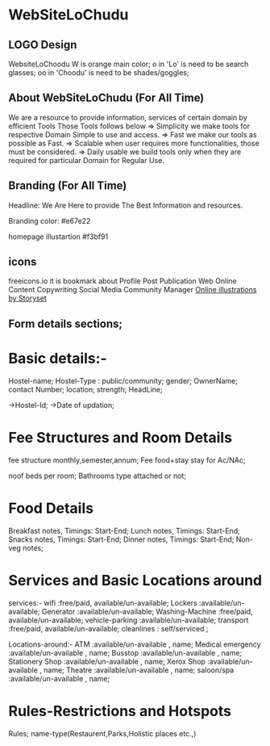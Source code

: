 # WebSiteLoChudu

## LOGO Design

WebsiteLoChoodu
W is orange main color;
o in 'Lo' is need to be search glasses;
oo in 'Choodu' is need to be shades/goggles;

## About WebSiteLoChudu (For All Time)

We are a resource to provide information, services of certain domain by efficient Tools
Those Tools follows below
=> Simplicity
we make tools for respective Domain Simple to use and access.
=> Fast
we make our tools as possible as Fast.
=> Scalable
when user requires more functionalities, those must be considered.
=> Daily usable
we build tools only when they are required for particular Domain for Regular Use.

## Branding (For All Time)

Headline: We Are Here to provide The Best Information and resources.

Branding color: #e67e22

homepage illustartion
#f3bf91

## icons

freeicons.io
it is bookmark
about
Profile
Post
Publication
Web
Online
Content
Copywriting
Social Media
Community Manager
<a href="https://storyset.com/online">Online illustrations by Storyset</a>

## Form details sections;

# Basic details:-

Hostel-name;
Hostel-Type : public/community;
gender;
OwnerName;
contact Number;
location;
strength;
HeadLine;

->Hostel-Id;
->Date of updation;

# Fee Structures and Room Details

fee structure monthly,semester,annum;
Fee food+stay stay for Ac/NAc;

noof beds per room;
Bathrooms type attached or not;

# Food Details

Breakfast notes, Timings: Start-End;
Lunch notes, Timings: Start-End;
Snacks notes, Timings: Start-End;
Dinner notes, Timings: Start-End;
Non-veg notes;

# Services and Basic Locations around

services:-
wifi :free/paid, available/un-available;
Lockers :available/un-available;
Generator :available/un-available;
Washing-Machine :free/paid, available/un-available;
vehicle-parking :available/un-available;
transport :free/paid, available/un-available;
cleanlines : self/serviced ;

Locations-around:-
ATM :available/un-available , name;
Medical emergency :available/un-available , name;
Busstop :available/un-available , name;
Stationery Shop :available/un-available , name;
Xerox Shop :available/un-available , name;
Theatre :available/un-available , name;
saloon/spa :available/un-available , name;

# Rules-Restrictions and Hotspots

Rules;
name-type(Restaurent,Parks,Holistic places etc.,)
